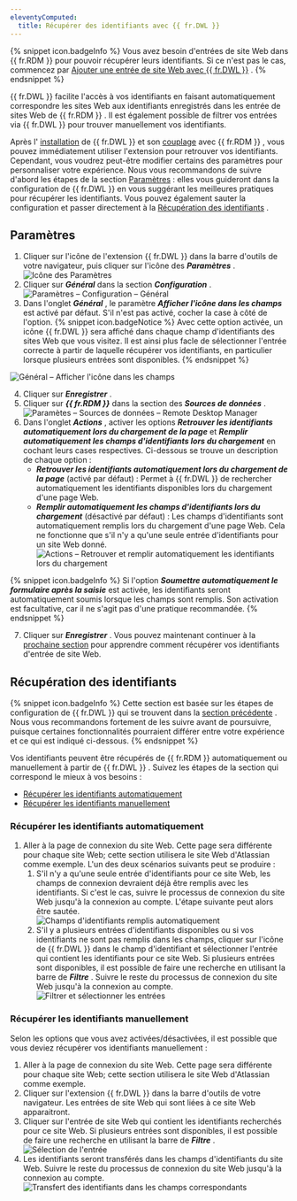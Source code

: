 ```yaml
---
eleventyComputed:
  title: Récupérer des identifiants avec {{ fr.DWL }}
---
```

{% snippet icon.badgeInfo %} 
Vous avez besoin d&apos;entrées de site Web dans {{ fr.RDM }} pour pouvoir récupérer leurs identifiants. Si ce n&apos;est pas le cas, commencez par [Ajouter une entrée de site Web avec {{ fr.DWL }}](/fr/rdm/windows/dwl/using-devolutions-web-login/add-website-entry-dwl/) . 
{% endsnippet %}
 
{{ fr.DWL }} facilite l&apos;accès à vos identifiants en faisant automatiquement correspondre les sites Web aux identifiants enregistrés dans les entrée de sites Web de {{ fr.RDM }} . Il est également possible de filtrer vos entrées via {{ fr.DWL }} pour trouver manuellement vos identifiants.  

Après l&apos; [installation](/fr/rdm/windows/dwl/installation/) de {{ fr.DWL }} et son [couplage](/fr/rdm/windows/dwl/first-login-devolutions-web-login/) avec {{ fr.RDM }} , vous pouvez immédiatement utiliser l&apos;extension pour retrouver vos identifiants. Cependant, vous voudrez peut-être modifier certains des paramètres pour personnaliser votre expérience. Nous vous recommandons de suivre d&apos;abord les étapes de la section [Paramètres](#paramètres) : elles vous guideront dans la configuration de {{ fr.DWL }} en vous suggérant les meilleures pratiques pour récupérer les identifiants. Vous pouvez également sauter la configuration et passer directement à la [Récupération des identifiants](#récupération-des-identifiants) . 

## Paramètres 

1. Cliquer sur l&apos;icône de l&apos;extension {{ fr.DWL }} dans la barre d&apos;outils de votre navigateur, puis cliquer sur l&apos;icône des ***Paramètres*** .  
![Icône des Paramètres](/img/fr/rdm/windows/RDMWin2107.png) 
1. Cliquer sur ***Général*** dans la section ***Configuration*** .  
![Paramètres – Configuration – Général](/img/fr/rdm/windows/RDMWin2103.png) 
1. Dans l&apos;onglet ***Général*** , le paramètre ***Afficher l&apos;icône dans les champs*** est activé par défaut. S&apos;il n&apos;est pas activé, cocher la case à côté de l&apos;option. 
{% snippet icon.badgeNotice %} 
Avec cette option activée, un icône {{ fr.DWL }} sera affiché dans chaque champ d&apos;identifiants des sites Web que vous visitez. Il est ainsi plus facle de sélectionner l&apos;entrée correcte à partir de laquelle récupérer vos identifiants, en particulier lorsque plusieurs entrées sont disponibles. 
{% endsnippet %}
 
![Général – Afficher l'icône dans les champs](/img/fr/rdm/windows/RDMWin2104.png) 

4. Cliquer sur ***Enregistrer*** . 
1. Cliquer sur ***{{ fr.RDM }}*** dans la section des ***Sources de données*** .  
![Paramètes – Sources de données – Remote Desktop Manager](/img/fr/rdm/windows/RDMWin2105.png) 
1. Dans l&apos;onglet ***Actions*** , activer les options ***Retrouver les identifiants automatiquement lors du chargement de la page*** et ***Remplir automatiquement les champs d&apos;identifiants lors du chargement*** en cochant leurs cases respectives. Ci-dessous se trouve un description de chaque option :  
    * ***Retrouver les identifiants automatiquement lors du chargement de la page*** (activé par défaut) : Permet à {{ fr.DWL }} de rechercher automatiquement les identifiants disponibles lors du chargement d&apos;une page Web. 
    * ***Remplir automatiquement les champs d&apos;identifiants lors du chargement*** (désactivé par défaut) : Les champs d&apos;identifiants sont automatiquement remplis lors du chargement d&apos;une page Web. Cela ne fonctionne que s&apos;il n&apos;y a qu&apos;une seule entrée d&apos;identifiants pour un site Web donné. 
    ![Actions – Retrouver et remplir automatiquement les identifiants lors du chargement](/img/fr/rdm/windows/RDMWin2106.png) 

{% snippet icon.badgeInfo %} 
Si l&apos;option ***Soumettre automatiquement le formulaire après la saisie*** est activée, les identifiants seront automatiquement soumis lorsque les champs sont remplis. Son activation est facultative, car il ne s&apos;agit pas d&apos;une pratique recommandée. 
{% endsnippet %}
 

7. Cliquer sur ***Enregistrer*** . 
Vous pouvez maintenant continuer à la [prochaine section](#récupération-des-identifiants) pour apprendre comment récupérer vos identifiants d&apos;entrée de site Web. 

## Récupération des identifiants 

{% snippet icon.badgeInfo %} 
Cette section est basée sur les étapes de configuration de {{ fr.DWL }} qui se trouvent dans la [section précédente](#paramètres) . Nous vous recommandons fortement de les suivre avant de poursuivre, puisque certaines fonctionnalités pourraient différer entre votre expérience et ce qui est indiqué ci-dessous. 
{% endsnippet %}
 
Vos identifiants peuvent être récupérés de {{ fr.RDM }} automatiquement ou manuellement à partir de {{ fr.DWL }} . Suivez les étapes de la section qui correspond le mieux à vos besoins :  

* [Récupérer les identifiants automatiquement](#récupérer-les-identifiants-automatiquement) 
* [Récupérer les identifiants manuellement](#récupérer-les-identifiants-manuellement) 

### Récupérer les identifiants automatiquement 

1. Aller à la page de connexion du site Web. Cette page sera différente pour chaque site Web; cette section utilisera le site Web d&apos;Atlassian comme exemple. L&apos;un des deux scénarios suivants peut se produire : 
    1. S&apos;il n&apos;y a qu&apos;une seule entrée d&apos;identifiants pour ce site Web, les champs de connexion devraient déjà être remplis avec les identifiants. Si c&apos;est le cas, suivre le processus de connexion du site Web jusqu&apos;à la connexion au compte. L&apos;étape suivante peut alors être sautée.  
    ![Champs d'identifiants remplis automatiquement](/img/fr/rdm/windows/RDMWin2108.png) 
    1. S&apos;il y a plusieurs entrées d&apos;identifiants disponibles ou si vos identifiants ne sont pas remplis dans les champs, cliquer sur l&apos;icône de {{ fr.DWL }} dans le champ d&apos;identifiant et sélectionner l&apos;entrée qui contient les identifiants pour ce site Web. Si plusieurs entrées sont disponibles, il est possible de faire une recherche en utilisant la barre de ***Filtre*** . Suivre le reste du processus de connexion du site Web jusqu&apos;à la connexion au compte.  
    ![Filtrer et sélectionner les entrées](/img/fr/rdm/windows/RDMWin2109.png) 

### Récupérer les identifiants manuellement 

Selon les options que vous avez activées/désactivées, il est possible que vous deviez récupérer vos identifiants manuellement :  

1. Aller à la page de connexion du site Web. Cette page sera différente pour chaque site Web; cette section utilisera le site Web d&apos;Atlassian comme exemple. 
1. Cliquer sur l&apos;extension {{ fr.DWL }} dans la barre d&apos;outils de votre navigateur. Les entrées de site Web qui sont liées à ce site Web apparaitront. 
1. Cliquer sur l&apos;entrée de site Web qui contient les identifiants recherchés pour ce site Web. Si plusieurs entrées sont disponibles, il est possible de faire une recherche en utilisant la barre de ***Filtre*** .  
![Sélection de l'entrée](/img/fr/rdm/windows/RDMWin2110.png) 
1. Les identifiants seront transférés dans les champs d&apos;identifiants du site Web. Suivre le reste du processus de connexion du site Web jusqu&apos;à la connexion au compte.  
![Transfert des identifiants dans les champs correspondants](/img/fr/rdm/windows/RDMWin2111.png) 

